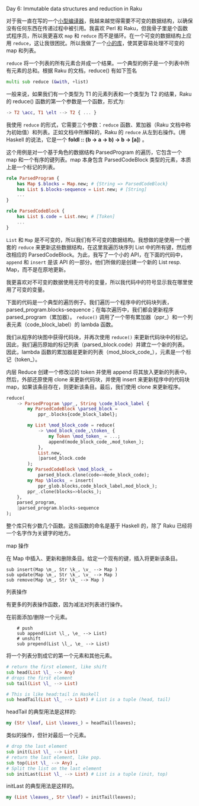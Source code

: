 Day 6: Immutable data structures and reduction in Raku

对于我一直在写的一个[小型编译器](https://wimvanderbauwhede.github.io/articles/uxntal-to-C/)，我越来越觉得需要不可变的数据结构，以确保没有任何东西在传递过程中被引用。我喜欢 Perl 和 Raku，但我骨子里是个函数式程序员，所以我更喜欢 `map` 和 `reduce` 而不是循环。在一个可变的数据结构上应用 `reduce`，这让我很困扰。所以我做了一个[小的库](https://codeberg.org/wimvanderbauwhede/nito/src/branch/main/lib/ImmutableDatastructureHelpers.rakumod)，使其更容易处理不可变的 map 和列表。

`reduce` 将一个列表的所有元素合并成一个结果。一个典型的例子是一个列表中所有元素的总和。根据 Raku 的文档，reduce() 有如下签名

```raku
multi sub reduce (&with, +list)
```

一般来说，如果我们有一个类型为 T1 的元素列表和一个类型为 T2 的结果，Raku 的 reduce() 函数的第一个参数是一个函数，形式为:

```raku
-> T2 \acc, T1 \elt --> T2 { ... }
```

我使用 `reduce` 的形式，它需要三个参数：`reduce` 函数、累加器（Raku 文档中称为初始值）和列表。正如文档中所解释的，Raku 的 `reduce` 从左到右操作。(用 Haskell 的说法，它是一个 **foldl :: (b -> a -> b) -> b -> [a]**) 。

这个用例是对一个基于角色的数据结构 ParsedProgram 的遍历，它包含一个 map 和一个有序的键列表。map 本身包含 ParsedCodeBlock 类型的元素，本质上是一个标记的列表。

```raku
role ParsedProgram {
    has Map $.blocks = Map.new; # {String => ParsedCodeBlock}
    has List $.blocks-sequence = List.new; # [String]
    ...
}

role ParsedCodeBlock {
    has List $.code = List.new; # [Token]
    ...
}
```

`List` 和 `Map` 是不可变的，所以我们有不可变的数据结构。我想做的是使用一个嵌套的 `reduce` 来更新这些数据结构，在这里我遍历块序列 List 中的所有键，然后修改相应的 ParsedCodeBlock。为此，我写了一个小的 API，在下面的代码中，`append` 和 `insert` 是该 API 的一部分。他们所做的是创建一个新的 List resp. Map，而不是在原地更新。

我更喜欢对不可变的数据使用无符号的变量，所以我代码中的符号显示我在哪里使用了可变的变量。

下面的代码是一个典型的遍历例子。我们遍历一个程序中的代码块列表，parsed_program.blocks-sequence；在每次遍历中，我们都会更新程序 parsed_program（累加器）。 `reduce()` 调用了一个带有累加器（ppr_）和一个列表元素（code_block_label）的 lambda 函数。

我们从程序的块图中获得代码块，并再次使用 `reduce()` 来更新代码块中的标记。因此，我们遍历原始的标记列表（parsed_block.code）并建立一个新的列表。因此，lambda 函数的累加器是更新的列表（mod_block_code_），元素是一个标记（token_）。

内层 Reduce 创建一个修改过的 token 并使用 append 将其放入更新的列表中。然后，外部还原使用 clone 来更新代码块，并使用 insert 来更新程序中的代码块 map，如果该条目存在，则更新该条目。最后，我们使用 clone 来更新程序。

```raku
reduce(
    -> ParsedProgram \ppr_, String \code_block_label {
        my ParsedCodeBlock \parsed_block =
            ppr_.blocks{code_block_label};

        my List \mod_block_code = reduce(
            -> \mod_block_code_,\token_ {
                my Token \mod_token_ = ...;
                append(mode_block_code_,mod_token_);
            },
            List.new,
            |parsed_block.code
        );
        my ParsedCodeBlock \mod_block_ =
            parsed_block.clone(code=>mode_block_code);
        my Map \blocks_ = insert(
            ppr_glob.blocks,code_block_label,mod_block_);
        ppr_.clone(blocks=>blocks_);
    },
    parsed_program,
    |parsed_program.blocks-sequence
);
```   


整个库只有少数几个函数。这些函数的命名是基于 Haskell 的，除了 Raku 已经将一个名字作为关键字的地方。

map 操作

在 Map 中插入、更新和删除条目。给定一个现有的键，插入将更新该条目。


    sub insert(Map \m_, Str \k_, \v_ --> Map )
    sub update(Map \m_, Str \k_, \v_ --> Map )
    sub remove(Map \m_, Str \k_ --> Map )
    

列表操作

有更多的列表操作函数，因为减法对列表进行操作。

在前面添加/删除一个元素。

```
    # push
    sub append(List \l_, \e_ --> List)
    # unshift
    sub prepend(List \l_, \e_ --> List)
```

将一个列表分割成它的第一个元素和其他元素。

```raku
# return the first element, like shift
sub head(List \l_ --> Any)
# drops the first element
sub tail(List \l_ --> List)

# This is like head:tail in Haskell
sub headTail(List \l_ --> List) # List is a tuple (head, tail)
```

headTail 的典型用法是这样的:

```raku
my (Str \leaf, List \leaves_) = headTail(leaves);
```

类似的操作，但针对最后一个元素。

```raku
# drop the last element
sub init(List \l_ --> List)
# return the last element, like pop.
sub top(List \l_ --> Any) ,
# Split the list on the last element
sub initLast(List \l_ --> List) # List is a tuple (init, top)
```

initLast 的典型用法是这样的。

```raku
my (List \leaves_, Str \leaf) = initTail(leaves);
```
